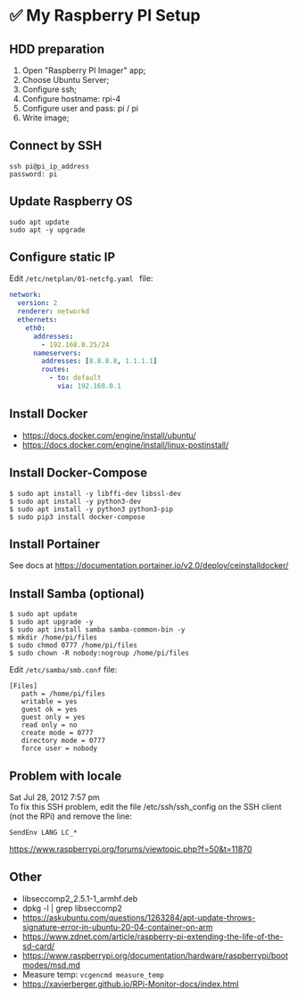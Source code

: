 # :white_check_mark: My Raspberry PI Setup

## HDD preparation

1. Open "Raspberry PI Imager" app;
2. Choose Ubuntu Server;
3. Configure ssh;
4. Configure hostname: rpi-4
5. Configure user and pass: pi / pi
6. Write image;

## Connect by SSH
```Shell
ssh pi@pi_ip_address
password: pi
```

## Update Raspberry OS
```
sudo apt update
sudo apt -y upgrade
```

## Configure static IP
Edit `/etc/netplan/01-netcfg.yaml ` file:
```yml
network:
  version: 2
  renderer: networkd
  ethernets:
    eth0:
      addresses:
        - 192.168.0.25/24
      nameservers:
        addresses: [8.8.8.8, 1.1.1.1]
        routes:
          - to: default
            via: 192.168.0.1
```

## Install Docker

- https://docs.docker.com/engine/install/ubuntu/
- https://docs.docker.com/engine/install/linux-postinstall/


## Install Docker-Compose
```
$ sudo apt install -y libffi-dev libssl-dev
$ sudo apt install -y python3-dev
$ sudo apt install -y python3 python3-pip
$ sudo pip3 install docker-compose
```

## Install Portainer
See docs at https://documentation.portainer.io/v2.0/deploy/ceinstalldocker/

## Install Samba (optional)
```shell
$ sudo apt update
$ sudo apt upgrade -y
$ sudo apt install samba samba-common-bin -y
$ mkdir /home/pi/files
$ sudo chmod 0777 /home/pi/files
$ sudo chown -R nobody:nogroup /home/pi/files
```
Edit `/etc/samba/smb.conf` file:
```
[Files]
   path = /home/pi/files
   writable = yes
   guest ok = yes
   guest only = yes
   read only = no
   create mode = 0777
   directory mode = 0777
   force user = nobody
```
 
 ## Problem with locale
 
Sat Jul 28, 2012 7:57 pm <br>
To fix this SSH problem, edit the file /etc/ssh/ssh_config on the SSH client (not the RPi) and remove the line:
```
SendEnv LANG LC_*
```
https://www.raspberrypi.org/forums/viewtopic.php?f=50&t=11870

## Other

- libseccomp2_2.5.1-1_armhf.deb
- dpkg -l | grep libseccomp2
- https://askubuntu.com/questions/1263284/apt-update-throws-signature-error-in-ubuntu-20-04-container-on-arm 
- https://www.zdnet.com/article/raspberry-pi-extending-the-life-of-the-sd-card/
- https://www.raspberrypi.org/documentation/hardware/raspberrypi/bootmodes/msd.md
- Measure temp: `vcgencmd measure_temp`
- https://xavierberger.github.io/RPi-Monitor-docs/index.html


